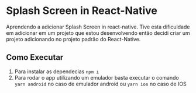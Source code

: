 # Splash Screen in React-Native

Aprendendo a adicionar Splash Screen in react-native. Tive esta dificuldade em
adicionar em um projeto que estou desenvolvendo então decidi criar um projeto 
adicionando no projeto padrão do React-Native.

## Como Executar

1. Para  instalar as dependecias `npm i`
2. Para rodar o app utilizando um emulador basta executar o comando `yarn android` no caso de emulador android ou `yarn ios` no caso de IOS
